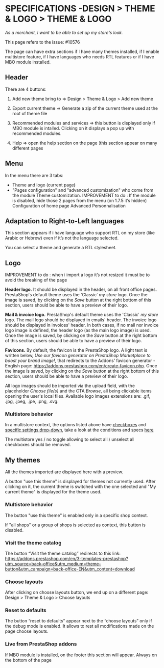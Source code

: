 # SPECIFICATIONS -DESIGN > THEME & LOGO > THEME & LOGO


_As a merchant, I want to be able to set up my store's look._

This page refers to the issue: \#10576 

The page can have extra sections if I have many themes installed, if I enable multistore feature, if I have languages who needs RTL features or if I have MBO module installed.


## Header

There are 4 buttons: 

1) Add new theme bring to =&gt; Design &gt; Theme & Logo &gt; Add new theme 

2) Export current theme =&gt; Generate a zip of the current theme used at the root of theme file 

3) Recommended modules and services =&gt; this button is displayed only if MBO module is intalled. Clicking on it displays a pop up with recommended modules. 

4) Help =&gt; open the help section on the page \(this section appear on many different pages

## Menu

In the menu there are 3 tabs: 

- Theme and logo (current page) 
- "Pages configuration" and "advanced customization" who come from the module Theme customization. IMPROVEMENT to do : If the module is disabled, hide those 2 pages from the menu \(on 1.7.5 it’s hidden\) Configuration of home page Advanced Personnalisation

## Adaptation to Right-to-Left languages

This section appears if i have language who support RTL on my store \(like Arabic or Hebrew\) even if it’s not the language selected.

You can select a theme and generate a RTL stylesheet.

## Logo 

IMPROVEMENT to do : when i import a logo it’s not resized it must be to avoid the breaking of the page

**Header logo.** It should be displayed in the header, on all front office pages. PrestaShop's default theme uses the 'Classic' _my store_ logo. Once the image is saved, by clicking on the _Save_ button at the right bottom of this section, users should be able to have a preview of their logo.

**Mail & invoice logo.** PrestaShop's default theme uses the 'Classic' _my store_ logo. The mail logo should be displayed in emails' header. The invoice logo should be displayed in invoices' header. In both cases, if no mail nor invoice logo image is defined, the header logo (as the main logo image) is used. Once the image is saved, by clicking on the _Save_ button at the right bottom of this section, users should be able to have a preview of their logo.

**Favicons.** By default, the favicon is the PrestaShop logo. A light text is written below, _Use our favicon generator on PrestaShop Marketplace to boost your brand image!_, that redirects to the Addons' favicon generator - English page: https://addons.prestashop.com/en/create-favicon.php. Once the image is saved, by clicking on the _Save_ button at the right bottom of this section, users should be able to have a preview of their logo.

All logo images should be imported via the upload field, with the placeholder _Choose file(s)_ and the CTA _Browse_, all being clickable items opening the user's local files. Available logo images extensions are: .gif, .jpg, .jpeg, .jpe, .png, .svg.


### Multistore behavior

In a multistore context, the options listed above have [checkboxes](https://github.com/PrestaShop/PrestaShop/issues/19375) and [specific settings drop-down](https://github.com/PrestaShop/PrestaShop/issues/19327), take a look at the conditions and specs [here](https://github.com/PrestaShop/prestashop-specs/blob/master/back-office/multistoregeneralspecs.md)

The multistore yes / no toggle allowing to select all / unselect all checkboxes should be removed.

## My themes 

All the themes imported are displayed here with a preview.

A button "use this theme" is displayed for themes not currently used. After clicking on it, the current theme is switched with the one selected and "My current theme" is displayed for the theme used.

### Multistore behavior

The button "use this theme" is enabled only in a specific shop context.

If "all shops" or a group of shops is selected as context, this button is disabled.

### Visit the theme catalog 

The button “Visit the theme catalog” redirects to this link: https://addons.prestashop.com/en/3-templates-prestashop?utm_source=back-office&utm_medium=theme-button&utm_campaign=back-office-EN&utm_content=download

### Choose layouts 

After clicking on choose layouts button, we end up on a different page: Design &gt; Theme & Logo &gt; Choose layouts

### Reset to defaults

The button “reset to defaults” appear next to the “choose layouts” only if the debug mode is enabled.
It allows to rest all modifications made on the page choose layouts.

### Live from PrestaShop addons

If MBO module is installed, on the footer this section will appear. Always on the bottom of the page

